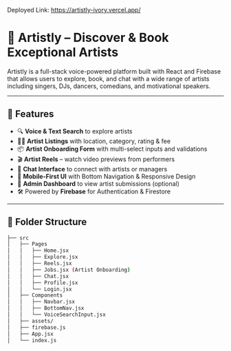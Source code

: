 Deployed Link: https://artistly-ivory.vercel.app/
# 🎤 Artistly – Discover & Book Exceptional Artists

Artistly is a full-stack voice-powered platform built with React and Firebase that allows users to explore, book, and chat with a wide range of artists including singers, DJs, dancers, comedians, and motivational speakers.

---

## 🚀 Features

- 🔍 **Voice & Text Search** to explore artists
- 🧑‍🎤 **Artist Listings** with location, category, rating & fee
- 📦 **Artist Onboarding Form** with multi-select inputs and validations
- 🎬 **Artist Reels** – watch video previews from performers
- 💬 **Chat Interface** to connect with artists or managers
- 📱 **Mobile-First UI** with Bottom Navigation & Responsive Design
- 📄 **Admin Dashboard** to view artist submissions (optional)
- 🛠️ Powered by **Firebase** for Authentication & Firestore

---

## 📁 Folder Structure

```bash
├── src
│   ├── Pages
│   │   ├── Home.jsx
│   │   ├── Explore.jsx
│   │   ├── Reels.jsx
│   │   ├── Jobs.jsx (Artist Onboarding)
│   │   ├── Chat.jsx
│   │   ├── Profile.jsx
│   │   └── Login.jsx
│   ├── Components
│   │   ├── Navbar.jsx
│   │   ├── BottomNav.jsx
│   │   └── VoiceSearchInput.jsx
│   ├── assets/
│   ├── firebase.js
│   ├── App.jsx
│   └── index.js

